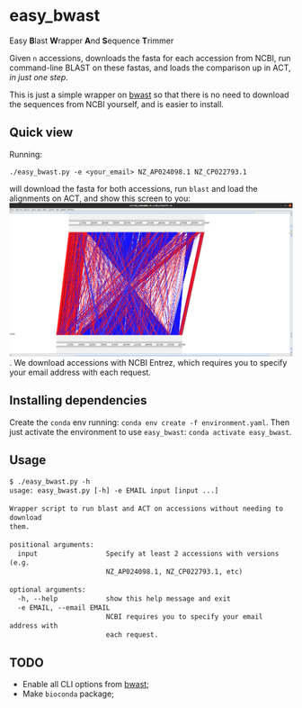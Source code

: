 # easy_bwast

Easy **B**last **W**rapper **A**nd **S**equence **T**rimmer 

Given `n` accessions, downloads the fasta for each accession from NCBI, run command-line BLAST on these fastas, 
and loads the comparison up in ACT, *in just one step*.

This is just a simple wrapper on [bwast](https://github.com/bawee/bwast) so that there is no need to download the
sequences from NCBI yourself, and is easier to install.

## Quick view

Running:
```
./easy_bwast.py -e <your_email> NZ_AP024098.1 NZ_CP022793.1
```

will download the fasta for both accessions, run `blast` and load the alignments on ACT, and show this screen to you:
![act_example.png](act_example.png). We download accessions with NCBI Entrez, which requires you to specify your email
address with each request.

## Installing dependencies

Create the `conda` env running: `conda env create -f environment.yaml`.
Then just activate the environment to use `easy_bwast`: `conda activate easy_bwast`.

## Usage

```
$ ./easy_bwast.py -h
usage: easy_bwast.py [-h] -e EMAIL input [input ...]

Wrapper script to run blast and ACT on accessions without needing to download
them.

positional arguments:
  input                 Specify at least 2 accessions with versions (e.g.
                        NZ_AP024098.1, NZ_CP022793.1, etc)

optional arguments:
  -h, --help            show this help message and exit
  -e EMAIL, --email EMAIL
                        NCBI requires you to specify your email address with
                        each request.
```

## TODO

* Enable all CLI options from [bwast](https://github.com/bawee/bwast);
* Make `bioconda` package;
